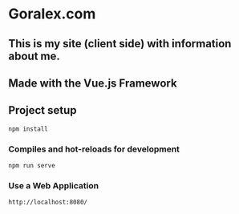 # Goralex.com
## This is my site (client side) with information about me.
## Made with the Vue.js Framework

## Project setup
```
npm install
```

### Compiles and hot-reloads for development
```
npm run serve
```

### Use a Web Application
```
http://localhost:8080/
```

